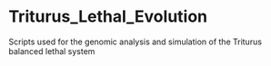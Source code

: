 # Triturus_Lethal_Evolution
Scripts used for the genomic analysis and simulation of the Triturus balanced lethal system 
